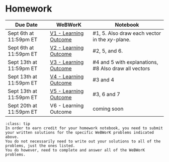 Homework
============================


| Due Date | WeBWorK | Notebook |
|----------|---------|----------|
| Sept 6th at 11:59pm ET | [V1 - Learning Outcome](https://webwork.sens.buffalo.edu/webwork2/2023-08-MTH-241-Casper/Learning_Outcome_V1) | #1, 5. Also draw each vector in the $xy$-plane.  |
| Sept 6th at 11:59pm ET | [V2 - Learning Outcome](https://webwork.sens.buffalo.edu/webwork2/2023-08-MTH-241-Casper/Learning_Outcome_V2) | #2, 5, and 6. |
| Sept 13th at 11:59pm ET | [V3 - Learning Outcome](https://webwork.sens.buffalo.edu/webwork2/2023-08-MTH-241-Casper/Learning_Outcome_V3) | #4 and 5 with explanations, #8 Also draw all vectors  |
| Sept 13th at 11:59pm ET | [V4 - Learning Outcome](https://webwork.sens.buffalo.edu/webwork2/2023-08-MTH-241-Casper/Learning_Outcome_V4) | #3 and 4   |
| Sept 13th at 11:59pm ET | [V5 - Learning Outcome](https://webwork.sens.buffalo.edu/webwork2/2023-08-MTH-241-Casper/Learning_Outcome_V5) | #3, 6 and 7   |
| Sept 20th at 11:59pm ET | V6 - Learning Outcome | coming soon  |

```{admonition} Homework Notebook
:class: tip 
In order to earn credit for your homework notebook, you need to submit your written solutions for the specific WeBWorK problems indicated above. 
You do not necessarily need to write out your solutions to all of the problems, just the ones listed. 
You do however, need to complete and answer all of the WeBWorK problems.
```